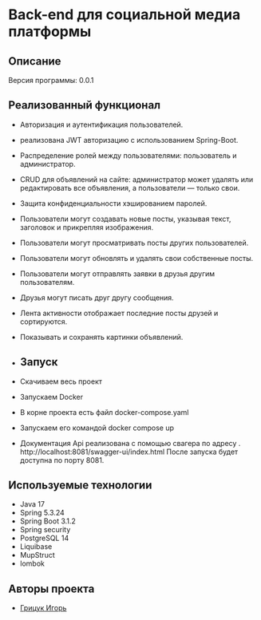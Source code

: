 <h1>Back-end для социальной медиа платформы</h1>

## Описание
Версия программы: 0.0.1




## Реализованный функционал

- Авторизация и аутентификация пользователей.
- реализована JWT авторизацию с использованием Spring-Boot.
- Распределение ролей между пользователями: пользователь и администратор.
- CRUD для объявлений на сайте: администратор может удалять или редактировать все объявления, а пользователи — только свои.
- Защита конфиденциальности хэшированием паролей.
- Пользователи могут создавать новые посты, указывая текст, заголовок и прикрепляя изображения.
- Пользователи могут просматривать посты других пользователей.
- Пользователи могут обновлять и удалять свои собственные посты.
- Пользователи могут отправлять заявки в друзья другим пользователям.
- Друзья могут писать друг другу сообщения.
- Лента активности отображает последние посты друзей и сортируются.
- Показывать и сохранять картинки объявлений.
- ## Запуск


- Скачиваем весь проект
- Запускаем Docker
- В корне проекта есть файл docker-compose.yaml
- Запускаем его командой docker compose up
- Документация Api реализована с помощью свагера по адресу . http://localhost:8081/swagger-ui/index.html
  После запуска будет доступна по порту 8081.



## Используемые технологии

- Java 17
- Spring 5.3.24
- Spring Boot 3.1.2
- Spring security
- PostgreSQL 14
- Liquibase
- MupStruct
- lombok

## Авторы проекта


- <a  href="https://github.com/igr76">Грицук Игорь</a>


